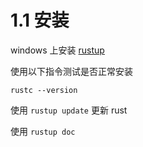 # 1.1 安装

windows 上安装 [rustup](https://www.rust-lang.org/tools/install)

使用以下指令测试是否正常安装

```
rustc --version
```

使用 `rustup update` 更新 rust

使用 `rustup doc`


